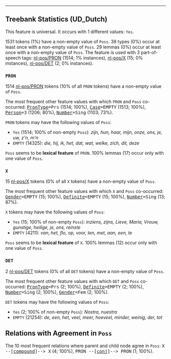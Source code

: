 

--------------------------------------------------------------------------------

## Treebank Statistics (UD_Dutch)

This feature is universal.
It occurs with 1 different values: `Yes`.

1531 tokens (1%) have a non-empty value of `Poss`.
38 types (0%) occur at least once with a non-empty value of `Poss`.
29 lemmas (0%) occur at least once with a non-empty value of `Poss`.
The feature is used with 3 part-of-speech tags: [nl-pos/PRON]() (1514; 1% instances), [nl-pos/X]() (15; 0% instances), [nl-pos/DET]() (2; 0% instances).

### `PRON`

1514 [nl-pos/PRON]() tokens (10% of all `PRON` tokens) have a non-empty value of `Poss`.

The most frequent other feature values with which `PRON` and `Poss` co-occurred: <tt><a href="PronType.html">PronType</a>=Prs</tt> (1514; 100%), <tt><a href="Case.html">Case</a>=EMPTY</tt> (1513; 100%), <tt><a href="Person.html">Person</a>=3</tt> (1206; 80%), <tt><a href="Number.html">Number</a>=Sing</tt> (1103; 73%).

`PRON` tokens may have the following values of `Poss`:

* `Yes` (1514; 100% of non-empty `Poss`): <em>zijn, hun, haar, mijn, onze, ons, je, uw, z'n, m'n</em>
* `EMPTY` (14325): <em>die, hij, ik, het, dat, wat, welke, zich, dit, deze</em>

`Poss` seems to be **lexical feature** of `PRON`. 100% lemmas (17) occur only with one value of `Poss`.

### `X`

15 [nl-pos/X]() tokens (0% of all `X` tokens) have a non-empty value of `Poss`.

The most frequent other feature values with which `X` and `Poss` co-occurred: <tt><a href="Gender.html">Gender</a>=EMPTY</tt> (15; 100%), <tt><a href="Definite.html">Definite</a>=EMPTY</tt> (15; 100%), <tt><a href="Number.html">Number</a>=Sing</tt> (13; 87%).

`X` tokens may have the following values of `Poss`:

* `Yes` (15; 100% of non-empty `Poss`): <em>inziens, zijns, Lieve, Maria, Vrouw, gunstige, heilige, je, ons, reinste</em>
* `EMPTY` (4211): <em>van, het, flo, op, voor, ten, met, aan, een, te</em>

`Poss` seems to be **lexical feature** of `X`. 100% lemmas (12) occur only with one value of `Poss`.

### `DET`

2 [nl-pos/DET]() tokens (0% of all `DET` tokens) have a non-empty value of `Poss`.

The most frequent other feature values with which `DET` and `Poss` co-occurred: <tt><a href="PronType.html">PronType</a>=Prs</tt> (2; 100%), <tt><a href="Definite.html">Definite</a>=EMPTY</tt> (2; 100%), <tt><a href="Number.html">Number</a>=Sing</tt> (2; 100%), <tt><a href="Gender.html">Gender</a>=Fem</tt> (2; 100%).

`DET` tokens may have the following values of `Poss`:

* `Yes` (2; 100% of non-empty `Poss`): <em>Nostra, nuestra</em>
* `EMPTY` (21254): <em>de, een, het, veel, meer, hoeveel, minder, weinig, der, tot</em>

## Relations with Agreement in `Poss`

The 10 most frequent relations where parent and child node agree in `Poss`:
<tt>X --[<a href="../dep/compound.html">compound</a>]--> X</tt> (4; 100%),
<tt>PRON --[<a href="../dep/conj.html">conj</a>]--> PRON</tt> (1; 100%).

